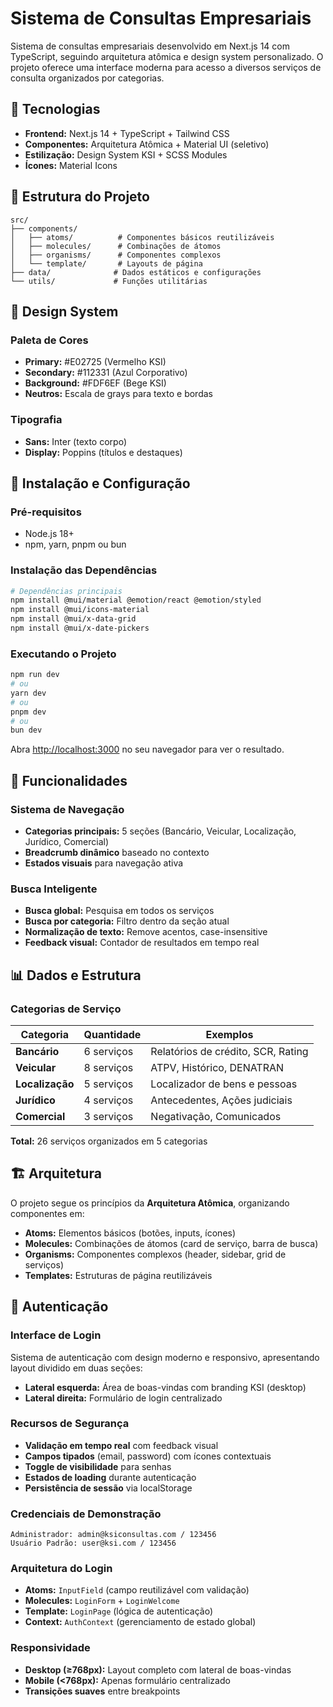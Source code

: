 # Sistema de Consultas Empresariais

Sistema de consultas empresariais desenvolvido em Next.js 14 com TypeScript, seguindo arquitetura atômica e design system personalizado. O projeto oferece uma interface moderna para acesso a diversos serviços de consulta organizados por categorias.

## 🚀 Tecnologias

- **Frontend:** Next.js 14 + TypeScript + Tailwind CSS
- **Componentes:** Arquitetura Atômica + Material UI (seletivo)
- **Estilização:** Design System KSI + SCSS Modules
- **Ícones:** Material Icons

## 📁 Estrutura do Projeto

```
src/
├── components/
│   ├── atoms/          # Componentes básicos reutilizáveis
│   ├── molecules/      # Combinações de átomos
│   ├── organisms/      # Componentes complexos
│   └── template/       # Layouts de página
├── data/              # Dados estáticos e configurações
└── utils/             # Funções utilitárias
```

## 🎨 Design System

### Paleta de Cores
- **Primary:** #E02725 (Vermelho KSI)
- **Secondary:** #112331 (Azul Corporativo)
- **Background:** #FDF6EF (Bege KSI)
- **Neutros:** Escala de grays para texto e bordas

### Tipografia
- **Sans:** Inter (texto corpo)
- **Display:** Poppins (títulos e destaques)

## 🔧 Instalação e Configuração

### Pré-requisitos
- Node.js 18+ 
- npm, yarn, pnpm ou bun

### Instalação das Dependências

```bash
# Dependências principais
npm install @mui/material @emotion/react @emotion/styled
npm install @mui/icons-material
npm install @mui/x-data-grid
npm install @mui/x-date-pickers
```

### Executando o Projeto

```bash
npm run dev
# ou
yarn dev
# ou
pnpm dev
# ou
bun dev
```

Abra [http://localhost:3000](http://localhost:3000) no seu navegador para ver o resultado.

## 🧭 Funcionalidades

### Sistema de Navegação
- **Categorias principais:** 5 seções (Bancário, Veicular, Localização, Jurídico, Comercial)
- **Breadcrumb dinâmico** baseado no contexto
- **Estados visuais** para navegação ativa

### Busca Inteligente
- **Busca global:** Pesquisa em todos os serviços
- **Busca por categoria:** Filtro dentro da seção atual
- **Normalização de texto:** Remove acentos, case-insensitive
- **Feedback visual:** Contador de resultados em tempo real

## 📊 Dados e Estrutura

### Categorias de Serviço

| Categoria | Quantidade | Exemplos |
|-----------|------------|----------|
| **Bancário** | 6 serviços | Relatórios de crédito, SCR, Rating |
| **Veicular** | 8 serviços | ATPV, Histórico, DENATRAN |
| **Localização** | 5 serviços | Localizador de bens e pessoas |
| **Jurídico** | 4 serviços | Antecedentes, Ações judiciais |
| **Comercial** | 3 serviços | Negativação, Comunicados |

**Total:** 26 serviços organizados em 5 categorias

## 🏗️ Arquitetura

O projeto segue os princípios da **Arquitetura Atômica**, organizando componentes em:

- **Atoms:** Elementos básicos (botões, inputs, ícones)
- **Molecules:** Combinações de átomos (card de serviço, barra de busca)
- **Organisms:** Componentes complexos (header, sidebar, grid de serviços)
- **Templates:** Estruturas de página reutilizáveis

## 🔐 Autenticação

### Interface de Login
Sistema de autenticação com design moderno e responsivo, apresentando layout dividido em duas seções:
- **Lateral esquerda:** Área de boas-vindas com branding KSI (desktop)
- **Lateral direita:** Formulário de login centralizado

### Recursos de Segurança
- **Validação em tempo real** com feedback visual
- **Campos tipados** (email, password) com ícones contextuais
- **Toggle de visibilidade** para senhas
- **Estados de loading** durante autenticação
- **Persistência de sessão** via localStorage

### Credenciais de Demonstração
```
Administrador: admin@ksiconsultas.com / 123456
Usuário Padrão: user@ksi.com / 123456
```

### Arquitetura do Login
- **Atoms:** `InputField` (campo reutilizável com validação)
- **Molecules:** `LoginForm` + `LoginWelcome`
- **Template:** `LoginPage` (lógica de autenticação)
- **Context:** `AuthContext` (gerenciamento de estado global)

### Responsividade
- **Desktop (≥768px):** Layout completo com lateral de boas-vindas
- **Mobile (<768px):** Apenas formulário centralizado
- **Transições suaves** entre breakpoints